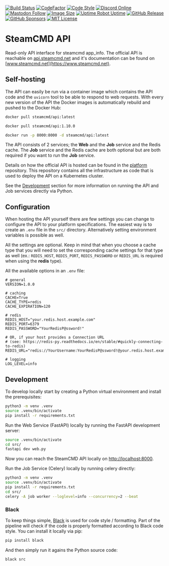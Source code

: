 [![Build Status](https://github.com/steamcmd/api/actions/workflows/deploy.yml/badge.svg)](https://github.com/steamcmd/api/actions)
[![CodeFactor](https://www.codefactor.io/repository/github/steamcmd/api/badge)](https://www.codefactor.io/repository/github/steamcmd/api)
[![Code Style](https://img.shields.io/badge/code%20style-black-000000.svg)](https://github.com/python/black)
[![Discord Online](https://img.shields.io/discord/928592378711912488.svg)](https://discord.steamcmd.net)
[![Mastodon Follow](https://img.shields.io/mastodon/follow/109302774947550572?domain=https%3A%2F%2Ffosstodon.org&style=flat)](https://fosstodon.org/@steamcmd)
[![Image Size](https://img.shields.io/docker/image-size/steamcmd/api/latest.svg)](https://hub.docker.com/r/steamcmd/api)
[![Uptime Robot Uptime](https://img.shields.io/uptimerobot/ratio/m782827237-5067fd1d69e3b1b2e4e40fff)](https://status.steamcmd.net)
[![GitHub Release](https://img.shields.io/github/v/release/steamcmd/api?label=version)](https://github.com/steamcmd/api/releases)
[![GitHub Sponsors](https://img.shields.io/github/sponsors/steamcmd)](https://github.com/sponsors/steamcmd)
[![MIT License](https://img.shields.io/badge/license-MIT-blue.svg)](LICENSE)

# SteamCMD API

Read-only API interface for steamcmd app_info. The official API is reachable on
[api.steamcmd.net](https://api.steamcmd.net) and it's documentation can be found
on [www.steamcmd.net](https://www.steamcmd.net).

## Self-hosting

The API can easily be run via a container image which contains the API code and the
`uvicorn` tool to be able to respond to web requests. With every new version of
the API the Docker images is automatically rebuild and pushed to the Docker Hub:
```bash
docker pull steamcmd/api:latest
```
```bash
docker pull steamcmd/api:1.10.0
```
```bash
docker run -p 8000:8000 -d steamcmd/api:latest
```
The API consists of 2 services; the **Web** and the **Job** service and the Redis
cache. The **Job** service and the Redis cache are both optional but are both required
if you want to run the **Job** service.

Details on how the official API is hosted can be found in the
[platform](https://github.com/steamcmd/platform) repository. This repository contains
all the infrastructure as code that is used to deploy the API on a Kubernetes cluster.

See the [Development](#development) section for more information on running
the API and Job services directly via Python.

## Configuration

When hosting the API yourself there are few settings you can change to configure
the API to your platform specifications. The easiest way is to create an `.env`
file in the `src/` directory. Alternatively setting environment variables is
possible as well.

All the settings are optional. Keep in mind that when you choose a cache type
that you will need to set the corresponding cache settings for that type as well
(ex.: `REDIS_HOST`, `REDIS_PORT`, `REDIS_PASSWORD` or `REDIS_URL` is required
when using the **redis** type).

All the available options in an `.env` file:
```shell
# general
VERSION=1.0.0

# caching
CACHE=True
CACHE_TYPE=redis
CACHE_EXPIRATION=120

# redis
REDIS_HOST="your.redis.host.example.com"
REDIS_PORT=6379
REDIS_PASSWORD="YourRedisP@ssword!"

# OR, if your host provides a Connection URL 
# (see: https://redis-py.readthedocs.io/en/stable/#quickly-connecting-to-redis)
REDIS_URL="redis://YourUsername:YourRedisP@ssword!@your.redis.host.example.com:6379"

# logging
LOG_LEVEL=info
```

## Development

To develop locally start by creating a Python virtual environment and install the prerequisites:
```bash
python3 -m venv .venv
source .venv/bin/activate
pip install -r requirements.txt
```

Run the Web Service (FastAPI) locally by running the FastAPI development server:
```bash
source .venv/bin/activate
cd src/
fastapi dev web.py
```
Now you can reach the SteamCMD API locally on [http://localhost:8000](http://localhost:8000).

Run the Job Service (Celery) locally by running celery directly:
```bash
python3 -m venv .venv
source .venv/bin/activate
pip install -r requirements.txt
cd src/
celery -A job worker --loglevel=info --concurrency=2 --beat
```

### Black

To keep things simple, [Black](https://github.com/python/black) is used for code
style / formatting. Part of the pipeline will check if the code is properly
formatted according to Black code style. You can install it locally via pip:
```bash
pip install black
```
And then simply run it agains the Python source code:
```bash
black src
```
